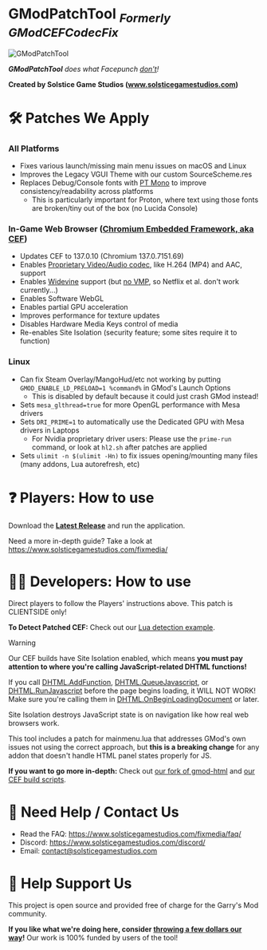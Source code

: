# GModPatchTool <sub>_Formerly GModCEFCodecFix_</sub>

![GModPatchTool](GModPatchToolLogo.png)

***GModPatchTool** does what Facepunch [don't](https://github.com/Facepunch/gmod-html/pull/3)!*

**Created by Solstice Game Studios (www.solsticegamestudios.com)**

# 🛠️ Patches We Apply
### All Platforms
- Fixes various launch/missing main menu issues on macOS and Linux
- Improves the Legacy VGUI Theme with our custom SourceScheme.res
- Replaces Debug/Console fonts with [PT Mono](https://fonts.google.com/specimen/PT+Mono) to improve consistency/readability across platforms
  - This is particularly important for Proton, where text using those fonts are broken/tiny out of the box (no Lucida Console)

### In-Game Web Browser ([Chromium Embedded Framework, aka CEF](https://en.wikipedia.org/wiki/Chromium_Embedded_Framework))
- Updates CEF to 137.0.10 (Chromium 137.0.7151.69)
- Enables [Proprietary Video/Audio codec](https://www.chromium.org/audio-video), like H.264 (MP4) and AAC, support
- Enables [Widevine](https://www.widevine.com) support (but [no VMP](https://github.com/solsticegamestudios/GModPatchTool/issues/100), so Netflix et al. don't work currently...)
- Enables Software WebGL
- Enables partial GPU acceleration
- Improves performance for texture updates
- Disables Hardware Media Keys control of media
- Re-enables Site Isolation (security feature; some sites require it to function)

### Linux
- Can fix Steam Overlay/MangoHud/etc not working by putting `GMOD_ENABLE_LD_PRELOAD=1 %command%` in GMod's Launch Options
  - This is disabled by default because it could just crash GMod instead!
- Sets `mesa_glthread=true` for more OpenGL performance with Mesa drivers
- Sets `DRI_PRIME=1` to automatically use the Dedicated GPU with Mesa drivers in Laptops
  - For Nvidia proprietary driver users: Please use the `prime-run` command, or look at `hl2.sh` after patches are applied
- Sets `ulimit -n $(ulimit -Hn)` to fix issues opening/mounting many files (many addons, Lua autorefresh, etc)

# ❓ Players: How to use
Download the **[Latest Release](https://github.com/solsticegamestudios/GModPatchTool/releases)** and run the application.

Need a more in-depth guide? Take a look at https://www.solsticegamestudios.com/fixmedia/

# 👩‍💻 Developers: How to use
Direct players to follow the Players' instructions above. This patch is CLIENTSIDE only!

**To Detect Patched CEF:** Check out our [Lua detection example](examples/detection_example.lua).

> [!WARNING]
> Our  CEF builds have Site Isolation enabled, which means **you must pay attention to where you're calling JavaScript-related DHTML functions!**
>
> If you call [DHTML.AddFunction](https://wiki.facepunch.com/gmod/DHTML:AddFunction), [DHTML.QueueJavascript](https://wiki.facepunch.com/gmod/DHTML:QueueJavascript), or [DHTML.RunJavascript](https://wiki.facepunch.com/gmod/Panel:RunJavascript) before the page begins loading, it WILL NOT WORK! Make sure you're calling them in [DHTML.OnBeginLoadingDocument](https://wiki.facepunch.com/gmod/Panel:OnBeginLoadingDocument) or later.
>
> Site Isolation destroys JavaScript state is on navigation like how real web browsers work.
>
> This tool includes a patch for mainmenu.lua that addresses GMod's own issues not using the correct approach, but **this is a breaking change** for any addon that doesn't handle HTML panel states properly for JS.

**If you want to go more in-depth:** Check out [our fork of gmod-html](https://github.com/solsticegamestudios/gmod-html) and [our CEF build scripts](cef_build).

# 📢 Need Help / Contact Us
* Read the FAQ: https://www.solsticegamestudios.com/fixmedia/faq/
* Discord: https://www.solsticegamestudios.com/discord/
* Email: contact@solsticegamestudios.com

# 💖 Help Support Us
This project is open source and provided free of charge for the Garry's Mod community.

**If you like what we're doing here, consider [throwing a few dollars our way](https://www.solsticegamestudios.com/donate/)!** Our work is 100% funded by users of the tool!
